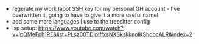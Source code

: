 - regerate my work lapot SSH key for my personal GH account - I've overwritten it, going to have to give it a more useful name!
- add some more languages I use to the treesitter config
- lsp setup: https://www.youtube.com/watch?v=lpQMeFph1RE&list=PLsz00TDipIffxsNXSkskknolKShdbcALR&index=2

